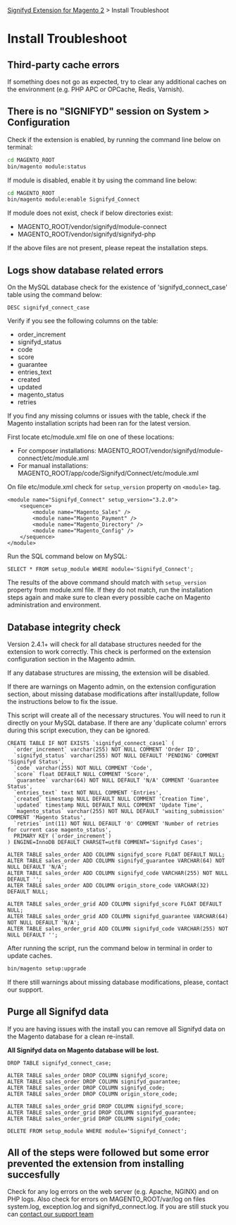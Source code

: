 [Signifyd Extension for Magento 2](../README.md) > Install Troubleshoot

# Install Troubleshoot

## Third-party cache errors

If something does not go as expected, try to clear any additional caches on the environment (e.g. PHP APC or OPCache, Redis, Varnish).

## There is no "SIGNIFYD" session on System > Configuration

Check if the extension is enabled, by running the command line below on terminal:

```bash
cd MAGENTO_ROOT
bin/magento module:status
```

If module is disabled, enable it by using the command line below:

```bash
cd MAGENTO_ROOT
bin/magento module:enable Signifyd_Connect
```

If module does not exist, check if below directories exist:
- MAGENTO_ROOT/vendor/signifyd/module-connect
- MAGENTO_ROOT/vendor/signifyd/signifyd-php

If the above files are not present, please repeat the installation steps.

## Logs show database related errors

On the MySQL database check for the existence of 'signifyd_connect_case' table using the command below:

```
DESC signifyd_connect_case
```

Verify if you see the following columns on the table:
- order_increment
- signifyd_status
- code
- score
- guarantee
- entries_text
- created
- updated
- magento_status
- retries

If you find any missing columns or issues with the table, check if the Magento installation scripts had been ran for the latest version.  

First locate etc/module.xml file on one of these locations:

- For composer installations: MAGENTO_ROOT/vendor/signifyd/module-connect/etc/module.xml
- For manual installations: MAGENTO_ROOT/app/code/Signifyd/Connect/etc/module.xml

On file etc/module.xml check for `setup_version` property on `<module>` tag. 

```
<module name="Signifyd_Connect" setup_version="3.2.0">
    <sequence>
        <module name="Magento_Sales" />
        <module name="Magento_Payment" />
        <module name="Magento_Directory" />
        <module name="Magento_Config" />
    </sequence>
</module>
```

Run the SQL command below on MySQL:

```
SELECT * FROM setup_module WHERE module='Signifyd_Connect';
```

The results of the above command should match with `setup_version` property from module.xml file. If they do not match, run the installation steps again and make sure to clean every possible cache on Magento administration and environment.

## Database integrity check

Version 2.4.1+  will check for all database structures needed for the extension to work correctly. This check is performed on the extension configuration section in the Magento admin.

If any database structures are missing, the extension will be disabled.

If there are warnings on Magento admin, on the extension configuration section, about missing database modifications after install/update, follow the instructions below to fix the issue.

This script will create all of the necessary structures. You will need to run it directly on your MySQL database. If there are any 'duplicate column' errors during this script execution, they can be ignored.

```mysql
CREATE TABLE IF NOT EXISTS `signifyd_connect_case1` (
  `order_increment` varchar(255) NOT NULL COMMENT 'Order ID',
  `signifyd_status` varchar(255) NOT NULL DEFAULT 'PENDING' COMMENT 'Signifyd Status',
  `code` varchar(255) NOT NULL COMMENT 'Code',
  `score` float DEFAULT NULL COMMENT 'Score',
  `guarantee` varchar(64) NOT NULL DEFAULT 'N/A' COMMENT 'Guarantee Status',
  `entries_text` text NOT NULL COMMENT 'Entries',
  `created` timestamp NULL DEFAULT NULL COMMENT 'Creation Time',
  `updated` timestamp NULL DEFAULT NULL COMMENT 'Update Time',
  `magento_status` varchar(255) NOT NULL DEFAULT 'waiting_submission' COMMENT 'Magento Status',
  `retries` int(11) NOT NULL DEFAULT '0' COMMENT 'Number of retries for current case magento_status',
  PRIMARY KEY (`order_increment`)
) ENGINE=InnoDB DEFAULT CHARSET=utf8 COMMENT='Signifyd Cases';

ALTER TABLE sales_order ADD COLUMN signifyd_score FLOAT DEFAULT NULL;
ALTER TABLE sales_order ADD COLUMN signifyd_guarantee VARCHAR(64) NOT NULL DEFAULT 'N/A';
ALTER TABLE sales_order ADD COLUMN signifyd_code VARCHAR(255) NOT NULL DEFAULT '';
ALTER TABLE sales_order ADD COLUMN origin_store_code VARCHAR(32) DEFAULT NULL;

ALTER TABLE sales_order_grid ADD COLUMN signifyd_score FLOAT DEFAULT NULL;
ALTER TABLE sales_order_grid ADD COLUMN signifyd_guarantee VARCHAR(64) NOT NULL DEFAULT 'N/A';
ALTER TABLE sales_order_grid ADD COLUMN signifyd_code VARCHAR(255) NOT NULL DEFAULT '';
```

After running the script, run the command below in terminal in order to update caches.

```bash
bin/magento setup:upgrade
```

If there still warnings about missing database modifications, please, contact our support. 

## Purge all Signifyd data

If you are having issues with the install you can remove all Signifyd data on the Magento database for a clean re-install.

**All Signifyd data on Magento database will be lost.**

```mysql
DROP TABLE signifyd_connect_case;

ALTER TABLE sales_order DROP COLUMN signifyd_score;
ALTER TABLE sales_order DROP COLUMN signifyd_guarantee;
ALTER TABLE sales_order DROP COLUMN signifyd_code;
ALTER TABLE sales_order DROP COLUMN origin_store_code;

ALTER TABLE sales_order_grid DROP COLUMN signifyd_score;
ALTER TABLE sales_order_grid DROP COLUMN signifyd_guarantee;
ALTER TABLE sales_order_grid DROP COLUMN signifyd_code;

DELETE FROM setup_module WHERE module='Signifyd_Connect';
```

## All of the steps were followed but some error prevented the extension from installing succesfully

Check for any log errors on the web server (e.g. Apache, NGINX) and on PHP logs. Also check for errors on MAGENTO_ROOT/var/log on files system.log, exception.log and signifyd_connect.log. If you are still stuck you can [contact our support team](https://community.signifyd.com/support/s/)